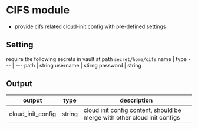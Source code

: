 # CIFS module

* provide cifs related cloud-init config with pre-defined settings

## Setting

require the following secrets in vault at path `secret/home/cifs`
name | type
--- | ---
path | string
username | stirng
password | string

## Output

output | type | description
--- | ---| ---
cloud_init_config | string | cloud init config content, should be merge with other cloud init configs
